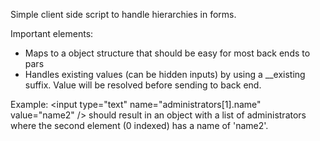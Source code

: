 Simple client side script to handle hierarchies in forms.

Important elements:
- Maps to a object structure that should be easy for most back ends to pars
- Handles existing values (can be hidden inputs) by using a __existing suffix. Value will be resolved before sending to back end.

Example: &lt;input type="text" name="administrators[1].name" value="name2" /&gt; should result in an object with a list of administrators where the second element (0 indexed) has a name of 'name2'.

 